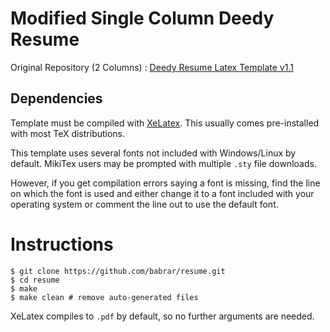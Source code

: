 # Modified Single Column Deedy Resume
Original Repository (2 Columns) : [Deedy Resume Latex Template v1.1](https://github.com/deedydas/Deedy-Resume)

## Dependencies

Template must be compiled with [XeLatex](http://www.texts.io/support/0002/). This usually comes pre-installed with most TeX distributions.

This template uses several fonts not included with Windows/Linux by default. MikiTex users may be prompted with multiple `.sty` file downloads.

However, if you get compilation errors saying a font is missing, find the line on which the font is used and either change it to a font included with your operating system or comment the line out to use the default font.

# Instructions
```
$ git clone https://github.com/babrar/resume.git
$ cd resume
$ make
$ make clean # remove auto-generated files
```
XeLatex compiles to `.pdf` by default, so no further arguments are needed.
